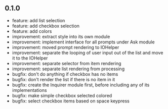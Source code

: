 ## 0.1.0

* feature: add list selection
* feature: add checkbox selection
* feature: add colors
* improvement: extract style into its own module
* improvement: implement interface for all prompts under Ask module
* improvement: moved prompt rendering to IOHelper
* improvement: separate the looping of user input out of the list and move it to the IOHelper
* improvement: separate selector from item rendering
* improvement: separate list rendering from processing
* bugfix: don't do anything if checkbox has no items
* bugfix: don't render the list if there is no item in it
* bugfix: create the Inquirer module first, before including any of its implementations
* bugfix: make simple checkbox selected colored
* bugfix: select checkbox items based on space keypress

